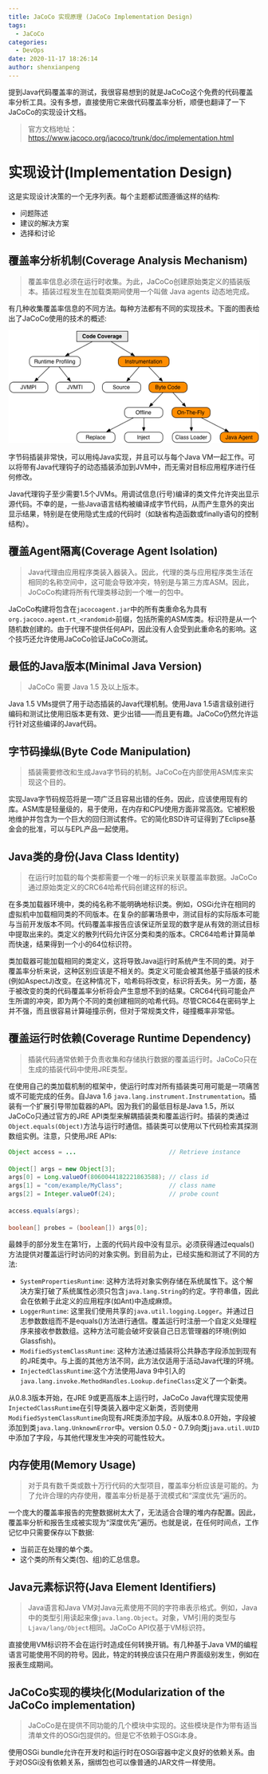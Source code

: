 ```yaml
---
title: JaCoCo 实现原理 (JaCoCo Implementation Design)
tags:
  - JaCoCo
categories:
  - DevOps
date: 2020-11-17 18:26:14
author: shenxianpeng
---
```


提到Java代码覆盖率的测试，我很容易想到的就是JaCoCo这个免费的代码覆盖率分析工具。没有多想，直接使用它来做代码覆盖率分析，顺便也翻译了一下JaCoCo的实现设计文档。

> 官方文档地址：https://www.jacoco.org/jacoco/trunk/doc/implementation.html

# 实现设计(Implementation Design)

这是实现设计决策的一个无序列表。每个主题都试图遵循这样的结构:

* 问题陈述
* 建议的解决方案
* 选择和讨论

## 覆盖率分析机制(Coverage Analysis Mechanism)

> 覆盖率信息必须在运行时收集。为此，JaCoCo创建原始类定义的插装版本。插装过程发生在加载类期间使用一个叫做 Java agents 动态地完成。

有几种收集覆盖率信息的不同方法。每种方法都有不同的实现技术。下面的图表给出了JaCoCo使用的技术的概述:

![实现](jacoco/implementation.png)

字节码插装非常快，可以用纯Java实现，并且可以与每个Java VM一起工作。可以将带有Java代理钩子的动态插装添加到JVM中，而无需对目标应用程序进行任何修改。

Java代理钩子至少需要1.5个JVMs。用调试信息(行号)编译的类文件允许突出显示源代码。不幸的是，一些Java语言结构被编译成字节代码，从而产生意外的突出显示结果，特别是在使用隐式生成的代码时（如缺省构造函数或finally语句的控制结构）。

<!-- more -->

## 覆盖Agent隔离(Coverage Agent Isolation)

> Java代理由应用程序类装入器装入。因此，代理的类与应用程序类生活在相同的名称空间中，这可能会导致冲突，特别是与第三方库ASM。因此，JoCoCo构建将所有代理类移动到一个唯一的包中。

JaCoCo构建将包含在`jacocoagent.jar`中的所有类重命名为具有`org.jacoco.agent.rt_<randomid>`前缀，包括所需的ASM库类。标识符是从一个随机数创建的。由于代理不提供任何API，因此没有人会受到此重命名的影响。这个技巧还允许使用JaCoCo验证JaCoCo测试。

## 最低的Java版本(Minimal Java Version)

> JaCoCo 需要 Java 1.5 及以上版本。

Java 1.5 VMs提供了用于动态插装的Java代理机制。使用Java 1.5语言级别进行编码和测试比使用旧版本更有效、更少出错——而且更有趣。JaCoCo仍然允许运行针对这些编译的Java代码。

## 字节码操纵(Byte Code Manipulation)

> 插装需要修改和生成Java字节码的机制。JaCoCo在内部使用ASM库来实现这个目的。

实现Java字节码规范将是一项广泛且容易出错的任务。因此，应该使用现有的库。ASM库是轻量级的，易于使用，在内存和CPU使用方面非常高效。它被积极地维护并包含为一个巨大的回归测试套件。它的简化BSD许可证得到了Eclipse基金会的批准，可以与EPL产品一起使用。

## Java类的身份(Java Class Identity)

> 在运行时加载的每个类都需要一个唯一的标识来关联覆盖率数据。JaCoCo通过原始类定义的CRC64哈希代码创建这样的标识。

在多类加载器环境中，类的纯名称不能明确地标识类。例如，OSGi允许在相同的虚拟机中加载相同类的不同版本。在复杂的部署场景中，测试目标的实际版本可能与当前开发版本不同。代码覆盖率报告应该保证所呈现的数字是从有效的测试目标中提取出来的。类定义的散列代码允许区分类和类的版本。CRC64哈希计算简单而快速，结果得到一个小的64位标识符。

类加载器可能加载相同的类定义，这将导致Java运行时系统产生不同的类。对于覆盖率分析来说，这种区别应该是不相关的。类定义可能会被其他基于插装的技术(例如AspectJ)改变。在这种情况下，哈希码将改变，标识将丢失。另一方面，基于被改变的类的代码覆盖率分析将会产生意想不到的结果。CRC64代码可能会产生所谓的冲突，即为两个不同的类创建相同的哈希代码。尽管CRC64在密码学上并不强，而且很容易计算碰撞示例，但对于常规类文件，碰撞概率非常低。

## 覆盖运行时依赖(Coverage Runtime Dependency)

> 插装代码通常依赖于负责收集和存储执行数据的覆盖运行时。JaCoCo只在生成的插装代码中使用JRE类型。

在使用自己的类加载机制的框架中，使运行时库对所有插装类可用可能是一项痛苦或不可能完成的任务。自Java 1.6 `java.lang.instrument.Instrumentation`。插装有一个扩展引导带加载器的API。因为我们的最低目标是Java 1.5，所以JaCoCo只通过官方的JRE API类型来解耦插装类和覆盖运行时。插装的类通过`Object.equals(Object)`方法与运行时通信。插装类可以使用以下代码检索其探测数组实例。注意，只使用JRE APIs:

```java
Object access = ...                          // Retrieve instance

Object[] args = new Object[3];
args[0] = Long.valueOf(8060044182221863588); // class id
args[1] = "com/example/MyClass";             // class name
args[2] = Integer.valueOf(24);               // probe count

access.equals(args);

boolean[] probes = (boolean[]) args[0];
```

最棘手的部分发生在第1行，上面的代码片段中没有显示。必须获得通过equals()方法提供对覆盖运行时访问的对象实例。到目前为止，已经实施和测试了不同的方法:

* `SystemPropertiesRuntime`: 这种方法将对象实例存储在系统属性下。这个解决方案打破了系统属性必须只包含`java.lang.String`的约定。字符串值，因此会在依赖于此定义的应用程序(如Ant)中造成麻烦。
* `LoggerRuntime`: 这里我们使用共享的`java.util.logging.Logger`。并通过日志参数数组而不是equals()方法进行通信。覆盖运行时注册一个自定义处理程序来接收参数数组。这种方法可能会破坏安装自己日志管理器的环境(例如Glassfish)。
* `ModifiedSystemClassRuntime`: 这种方法通过插装将公共静态字段添加到现有的JRE类中。与上面的其他方法不同，此方法仅适用于活动Java代理的环境。
* `InjectedClassRuntime`:这个方法使用Java 9中引入的`java.lang.invoke.MethodHandles.Lookup.defineClass`定义了一个新类。

从0.8.3版本开始，在JRE 9或更高版本上运行时，JaCoCo Java代理实现使用`InjectedClassRuntime`在引导类装入器中定义新类，否则使用`ModifiedSystemClassRuntime`向现有JRE类添加字段。从版本0.8.0开始，字段被添加到类`java.lang.UnknownError`中。version 0.5.0 - 0.7.9向类j`java.util.UUID`中添加了字段，与其他代理发生冲突的可能性较大。

## 内存使用(Memory Usage)

> 对于具有数千类或数十万行代码的大型项目，覆盖率分析应该是可能的。为了允许合理的内存使用，覆盖率分析是基于流模式和“深度优先”遍历的。

一个庞大的覆盖率报告的完整数据树太大了，无法适合合理的堆内存配置。因此，覆盖率分析和报告生成被实现为“深度优先”遍历。也就是说，在任何时间点，工作记忆中只需要保存以下数据:

* 当前正在处理的单个类。
* 这个类的所有父类(包、组)的汇总信息。

## Java元素标识符(Java Element Identifiers)

> Java语言和Java VM对Java元素使用不同的字符串表示格式。例如，Java中的类型引用读起来像`java.lang.Object`。对象，VM引用的类型与`Ljava/lang/Object`相同。JaCoCo API仅基于VM标识符。

直接使用VM标识符不会在运行时造成任何转换开销。有几种基于Java VM的编程语言可能使用不同的符号。因此，特定的转换应该只在用户界面级别发生，例如在报表生成期间。


## JaCoCo实现的模块化(Modularization of the JaCoCo implementation)

> JaCoCo是在提供不同功能的几个模块中实现的。这些模块是作为带有适当清单文件的OSGi包提供的。但是它不依赖于OSGi本身。

使用OSGi bundle允许在开发时和运行时在OSGi容器中定义良好的依赖关系。由于对OSGi没有依赖关系，捆绑包也可以像普通的JAR文件一样使用。







